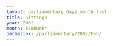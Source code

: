 ```yaml
---
layout: parliamentary_days_month_list
title: Sittings
year: 2002
month: FEBRUARY
permalink: /parliamentary/2002/Feb/
---
```


